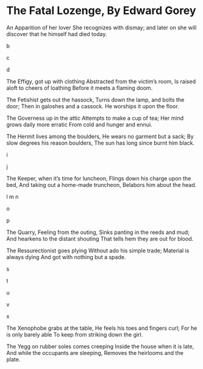 # The Fatal Lozenge, By Edward Gorey

An Apparition of her lover She recognizes with dismay;
and later on she will discover that he himself had died today.

b

c

d

The Effigy, got up with clothing
Abstracted from the victim’s room,
Is raised aloft to cheers of loathing
Before it meets a flaming doom.

The Fetishist gets out the hassock,
Turns down the lamp, and bolts the door;
Then in galoshes and a cassock.
He worships it upon the floor.

The Governess up in the attic
Attempts to make a cup of tea;
Her mind grows daily more erratic
From cold and hunger and ennui.

The Hermit lives among the boulders,
He wears no garment but a sack;
By slow degrees his reason boulders,
The sun has long since burnt him black.

i

j

The Keeper, when it’s time for luncheon,
Flings down his charge upon the bed,
And taking out a home-made truncheon,
Belabors him about the head.

l
m
n

o

p

The Quarry, Feeling from the outing,
Sinks panting in the reeds and mud;
And hearkens to the distant shouting
That tells hem they are out for blood.

The Ressurectionist goes plying
Without ado his simple trade;
Material is always dying
And got with nothing but a spade.

s

t

u

v

x

The Xenophobe grabs at the table,
He feels his toes and fingers curl;
For he is only barely able
To keep from striking down the girl.

The Yegg on rubber soles comes creeping
Inside the house when it is late,
And while the occupants are sleeping,
Removes the heirlooms and the plate.
